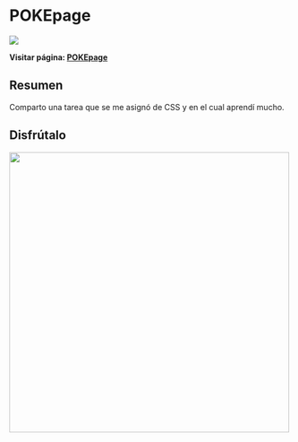 # POKEpage

![](https://img.shields.io/badge/version-0.1.0-yellow)

**Visitar página: [POKEpage](https://pokepage.vercel.app/)**

## Resumen

Comparto una tarea que se me asignó de CSS y en el cual aprendí mucho.

## Disfrútalo

<img src="https://media.tenor.com/images/010722479ec0e746d2f44689e7753503/tenor.gif" width="500" heigth="500" >
